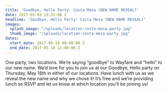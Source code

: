 ```yaml
---
title: 'Goodbye, Hello Party: Costa Mesa (NEW NAME REVEAL)'
date: 2017-05-03 19:51:00 Z
headline: 'Goodbye, Hello Party: Costa Mesa (NEW NAME REVEAL)'
images:
  splash_image: "/uploads/location-costa-mesa-party.jpg"
  thumb_image: "/uploads/location-costa-mesa-party.jpg"
dates:
  start_date: 2017-05-18 00:00:00 Z
  end_date: 2017-05-18 13:00:00 Z
---
```


One party, two locations.
We’re saying “goodbye” to Wayfare and “hello” to our new name. We’d love for you to join us at our Goodbye, Hello party on Thursday, May 18th in either of our locations. Have lunch with us as we reveal the new name and why we chose it! It’s free and we’re providing lunch so RSVP and let us know at which location you’ll be joining us!